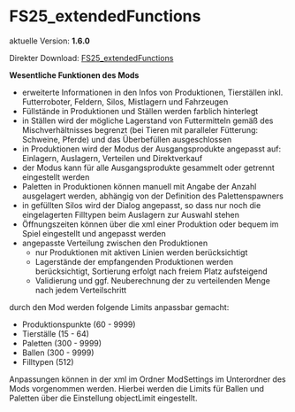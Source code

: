# FS25_extendedFunctions

aktuelle Version: **1.6.0**

Direkter Download: [FS25_extendedFunctions](https://github.com/inconspicuously007/FS25_extendedFunctions/releases/latest/download/FS25_extendedFunctions.zip)

**Wesentliche Funktionen des Mods**

* erweiterte Informationen in den Infos von Produktionen, Tierställen inkl. Futterroboter, Feldern, Silos, Mistlagern und Fahrzeugen
* Füllstände in Produktionen und Ställen werden farblich hinterlegt
* in Ställen wird der mögliche Lagerstand von Futtermitteln gemäß des Mischverhältnisses begrenzt (bei Tieren mit paralleler Fütterung: Schweine, Pferde) und das Überbefüllen ausgeschlossen
* in Produktionen wird der Modus der Ausgangsprodukte angepasst auf: Einlagern, Auslagern, Verteilen und Direktverkauf
* der Modus kann für alle Ausgangsprodukte gesammelt oder getrennt eingestellt werden
* Paletten in Produktionen können manuell mit Angabe der Anzahl ausgelagert werden, abhängig von der Definition des Palettenspawners
* in gefüllten Silos wird der Dialog angepasst, so dass nur noch die eingelagerten Filltypen beim Auslagern zur Auswahl stehen
* Öffnungszeiten können über die xml einer Produktion oder bequem im Spiel eingestellt und angepasst werden
* angepasste Verteilung zwischen den Produktionen
  * nur Produktionen mit aktiven Linien werden berücksichtigt
  * Lagerstände der empfangenden Produktionen werden berücksichtigt, Sortierung erfolgt nach freiem Platz aufsteigend
  * Validierung und ggf. Neuberechnung der zu verteilenden Menge nach jedem Verteilschritt   

durch den Mod werden folgende Limits anpassbar gemacht:
  * Produktionspunkte (60 - 9999)
  * Tierställe (15 - 64)
  * Paletten (300 - 9999)
  * Ballen (300 - 9999)
  * Filltypen (512)
 
Anpassungen können in der xml im Ordner ModSettings im Unterordner des Mods vorgenommen werden. Hierbei werden die Limits für Ballen und Paletten über die Einstellung objectLimit eingestellt.
